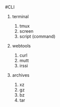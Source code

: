 #CLI

1. terminal
    1. tmux
    1. screen
    1. script (command)

1. webtools
    1. curl
    1. mutt
    1. irssi

1. archives
    1. xz
    1. gz
    1. bz
    1. tar
    
